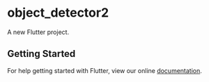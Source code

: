 # object_detector2

A new Flutter project.

## Getting Started

For help getting started with Flutter, view our online
[documentation](https://flutter.io/).
